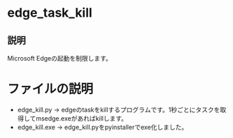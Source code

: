 # edge_task_kill
## 説明
Microsoft Edgeの起動を制限します。
# ファイルの説明
- edge_kill.py  -> edgeのtaskをkillするプログラムです。1秒ごとにタスクを取得してmsedge.exeがあればkillします。
- edge_kill.exe -> edge_kill.pyをpyinstallerでexe化しました。
